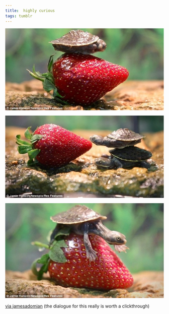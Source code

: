 ```yaml
---
title:  highly curious
tags: tumblr
---
```


![](/images/2013-04-05-turtle-1.jpg)

![](/images/2013-04-05-turtle-2.jpg)

![](/images/2013-04-05-turtle-3.jpg)

[via jamesadomian](https://jamesadomian.tumblr.com/post/47210760352/khealywu-octemberfirst-abqandnotu) (the dialogue for this really is worth a clickthrough)
